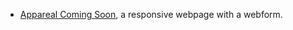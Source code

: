 * [Appareal Coming Soon](https://neoscripter.github.io/website-portfolio/apparel-coming-soon/), a responsive webpage with a webform.
